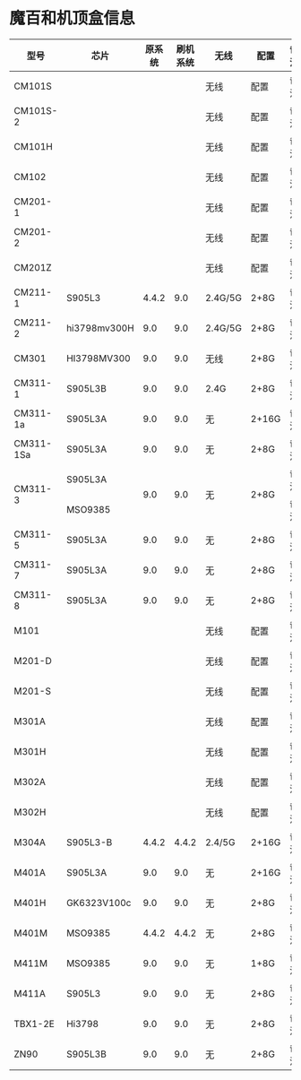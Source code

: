 <!DOCTYPE html>
<html lang="en">
<body>
    <h1>魔百和机顶盒信息</h1>
    <table>
        <thead>
            <tr>
                <th>型号</th>
                <th>芯片</th>
                <th>原系统</th>
                <th>刷机系统</th>
                <th>无线</th>
                <th>配置</th>
                <th>备注</th>
            </tr>
        </thead>
        <tbody>
             <tr>
                <td>CM101S</td>
                <td></td>
                <td></td>
                <td></td>
                <td>无线</td>
                <td>配置</td>
                <td>备注</td>
            </tr>
             <tr>
                <td>CM101S-2</td>
                <td></td>
                <td></td>
                <td></td>
                <td>无线</td>
                <td>配置</td>
                <td>备注</td>
            </tr>
            <tr>
                <td>CM101H</td>
                <td></td>
                <td></td>
                <td></td>
                <td>无线</td>
                <td>配置</td>
                <td>备注</td>
            </tr>
            <tr>
                <td>CM102</td>
                <td></td>
                <td></td>
                <td></td>
                <td>无线</td>
                <td>配置</td>
                <td>备注</td>
            </tr>
            <tr>
                <td>CM201-1</td>
                <td></td>
                <td></td>
                <td></td>
                <td>无线</td>
                <td>配置</td>
                <td>备注</td>
            </tr>
            <tr>
                <td>CM201-2</td>
                <td></td>
                <td></td>
                <td></td>
                <td>无线</td>
                <td>配置</td>
                <td>备注</td>
            </tr>
            <tr>
                <td>CM201Z</td>
                <td></td>
                <td></td>
                <td></td>
                <td>无线</td>
                <td>配置</td>
                <td>备注</td>
            </tr>
            <tr>
                <td>CM211-1</td>
                <td>S905L3</td>
                <td>4.4.2</td>
                <td>9.0</td>
                <td>2.4G/5G</td>
                <td>2+8G</td>
                <td>备注</td>
            </tr>
            <tr>
                <td>CM211-2</td>
                <td>hi3798mv300H</td>
                <td>9.0</td>
                <td>9.0</td>
                <td>2.4G/5G</td>
                <td>2+8G</td>
                <td>备注</td>
            </tr>
            <tr>
                <td>CM301</td>
                <td>HI3798MV300</td>
                <td>9.0</td>
                <td>9.0</td>
                <td>无线</td>
                <td>2+8G</td>
                <td>备注</td>
            </tr>
            <tr>
                <td>CM311-1</td>
                <td>S905L3B</td>
                <td>9.0</td>
                <td>9.0</td>
                <td>2.4G</td>
                <td>2+8G</td>
                <td>备注</td>
            </tr>
            <tr>
                <td>CM311-1a</td>
                <td>S905L3A</td>
                <td>9.0</td>
                <td>9.0</td>
                <td>无</td>
                <td>2+16G</td>
                <td>备注</td>
            </tr>
            <tr>
                <td>CM311-1Sa</td>
                <td>S905L3A</td>
                <td>9.0</td>
                <td>9.0</td>
                <td>无</td>
                <td>2+8G</td>
                <td>备注</td>
            </tr>
            <tr>
                <td rowspan="2">CM311-3</td>
                <td>S905L3A</td>
                <td rowspan="2">9.0</td>
                <td rowspan="2">9.0</td>
                <td rowspan="2">无</td>
                <td rowspan="2">2+8G</td>
                <td>备注</td>
            </tr>
            <tr>
                <td>MSO9385</td>
                <td>备注</td>
            </tr>
            <tr>
                <td>CM311-5</td>
                <td>S905L3A</td>
                <td>9.0</td>
                <td>9.0</td>
                <td>无</td>
                <td>2+8G</td>
                <td>备注</td>
            </tr>
            <tr>
                <td>CM311-7</td>
                <td>S905L3A</td>
                <td>9.0</td>
                <td>9.0</td>
                <td>无</td>
                <td>2+8G</td>
                <td>备注</td>
            </tr>
            <tr>
                <td>CM311-8</td>
                <td>S905L3A</td>
                <td>9.0</td>
                <td>9.0</td>
                <td>无</td>
                <td>2+8G</td>
                <td>备注</td>
            </tr>
            <tr>
                <td>M101</td>
                <td></td>
                <td></td>
                <td></td>
                <td>无线</td>
                <td>配置</td>
                <td>备注</td>
            </tr>
            <tr>
                <td>M201-D</td>
                <td></td>
                <td></td>
                <td></td>
                <td>无线</td>
                <td>配置</td>
                <td>备注</td>
            </tr>
            <tr>
                <td>M201-S</td>
                <td></td>
                <td></td>
                <td></td>
                <td>无线</td>
                <td>配置</td>
                <td>备注</td>
            </tr>
            <tr>
                <td>M301A</td>
                <td></td>
                <td></td>
                <td></td>
                <td>无线</td>
                <td>配置</td>
                <td>备注</td>
            </tr>
            <tr>
                <td>M301H</td>
                <td></td>
                <td></td>
                <td></td>
                <td>无线</td>
                <td>配置</td>
                <td>备注</td>
            </tr>
            <tr>
                <td>M302A</td>
                <td></td>
                <td></td>
                <td></td>
                <td>无线</td>
                <td>配置</td>
                <td>备注</td>
            </tr>
            <tr>
                <td>M302H</td>
                <td></td>
                <td></td>
                <td></td>
                <td>无线</td>
                <td>配置</td>
                <td>备注</td>
            </tr>
            <tr>
                <td>M304A</td>
                <td>S905L3-B</td>
                <td>4.4.2</td>
                <td>4.4.2</td>
                <td>2.4/5G</td>
                <td>2+16G</td>
                <td>备注</td>
            </tr>
            <tr>
                <td>M401A</td>
                <td>S905L3A</td>
                <td>9.0</td>
                <td>9.0</td>
                <td>无</td>
                <td>2+16G</td>
                <td>备注</td>
            </tr>
            <tr>
                <td>M401H</td>
                <td>GK6323V100c</td>
                <td>9.0</td>
                <td>9.0</td>
                <td>无</td>
                <td>2+8G</td>
                <td>备注</td>
            </tr>
            <tr>
                <td>M401M</td>
                <td>MSO9385</td>
                <td>4.4.2</td>
                <td>4.4.2</td>
                <td>无</td>
                <td>2+8G</td>
                <td>备注</td>
            </tr>
            <tr>
                <td>M411M</td>
                <td>MSO9385</td>
                <td>9.0</td>
                <td>9.0</td>
                <td>无</td>
                <td>1+8G</td>
                <td>备注</td>
            </tr>
            <tr>
                <td>M411A</td>
                <td>S905L3</td>
                <td>9.0</td>
                <td>9.0</td>
                <td>无</td>
                <td>2+8G</td>
                <td>备注</td>
            </tr>
            <tr>
                <td>TBX1-2E</td>
                <td>Hi3798</td>
                <td>9.0</td>
                <td>9.0</td>
                <td>无</td>
                <td>2+8G</td>
                <td>备注</td>
            </tr>
            <tr>
                <td>ZN90</td>
                <td>S905L3B</td>
                <td>9.0</td>
                <td>9.0</td>
                <td>无</td>
                <td>2+8G</td>
                <td>备注</td>
            </tr>
        </tbody>
    </table>
</body>
</html>
